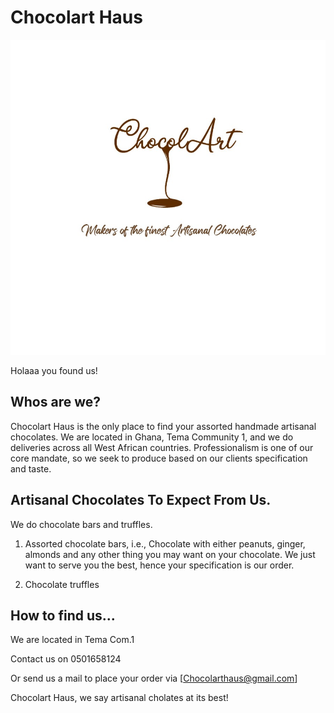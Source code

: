 # Chocolart Haus 

![Alt text](image.png)

Holaaa you found us!

## Whos are we?

Chocolart Haus is the  only place to find your assorted handmade artisanal chocolates. We are located in Ghana, Tema Community 1, and we do deliveries across all West African countries. Professionalism is one of our core mandate, so we seek to produce based on our clients specification and taste.

## Artisanal Chocolates To Expect From Us.

We do chocolate bars and truffles. 

1. Assorted chocolate bars, i.e., Chocolate with either peanuts, ginger, almonds and any other thing you may want on your chocolate.
We just want to serve you the best, hence your specification is our order.

2. Chocolate truffles 


## How to find us...

We are located in Tema Com.1

Contact us on 0501658124

Or send us a mail to place your order via [Chocolarthaus@gmail.com]

Chocolart Haus, we say artisanal cholates at its best!

